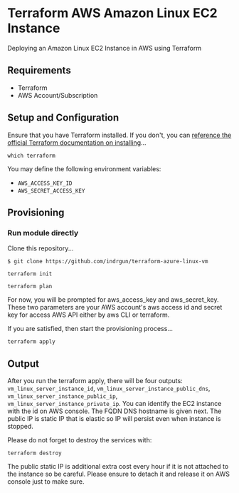 # Terraform AWS Amazon Linux EC2 Instance

Deploying an Amazon Linux EC2 Instance in AWS using Terraform

## Requirements

- Terraform
- AWS Account/Subscription

## Setup and Configuration

Ensure that you have Terraform installed. If you don't, you can [reference the official Terraform documentation on installing](https://www.terraform.io/intro/getting-started/install.html)...

```
which terraform
```

You may define the following environment variables:

- `AWS_ACCESS_KEY_ID`
- `AWS_SECRET_ACCESS_KEY`

## Provisioning

### Run module directly

Clone this repository...
```
$ git clone https://github.com/indrgun/terraform-azure-linux-vm
```

```
terraform init
```

```
terraform plan
```

For now, you will be prompted for aws_access_key and aws_secret_key.  These two parameters are your AWS account's aws access id and secret key for access AWS API either by aws CLI or terraform.

If you are satisfied, then start the provisioning process...

```
terraform apply
```

## Output
After you run the terraform apply, there will be four outputs: `vm_linux_server_instance_id`, `vm_linux_server_instance_public_dns`, `vm_linux_server_instance_public_ip`, `vm_linux_server_instance_private_ip`. You can identify the EC2 instance with the id on AWS console.  The FQDN DNS hostname is given next.  The public IP is static IP that is elastic so IP will persist even when instance is stopped.

Please do not forget to destroy the services with:

```
terraform destroy
```

The public static IP is additional extra cost  every hour if it is not attached to the instance so be careful.
Please ensure to detach it and release it on AWS console just to make sure.




